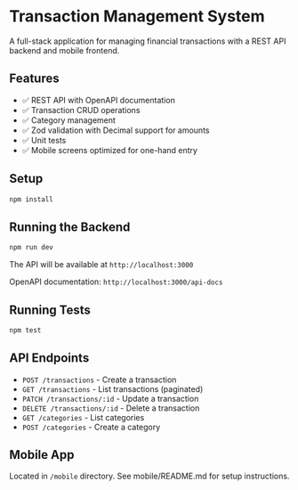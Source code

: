# Transaction Management System

A full-stack application for managing financial transactions with a REST API backend and mobile frontend.

## Features

- ✅ REST API with OpenAPI documentation
- ✅ Transaction CRUD operations
- ✅ Category management
- ✅ Zod validation with Decimal support for amounts
- ✅ Unit tests
- ✅ Mobile screens optimized for one-hand entry

## Setup

```bash
npm install
```

## Running the Backend

```bash
npm run dev
```

The API will be available at `http://localhost:3000`

OpenAPI documentation: `http://localhost:3000/api-docs`

## Running Tests

```bash
npm test
```

## API Endpoints

- `POST /transactions` - Create a transaction
- `GET /transactions` - List transactions (paginated)
- `PATCH /transactions/:id` - Update a transaction
- `DELETE /transactions/:id` - Delete a transaction
- `GET /categories` - List categories
- `POST /categories` - Create a category

## Mobile App

Located in `/mobile` directory. See mobile/README.md for setup instructions.